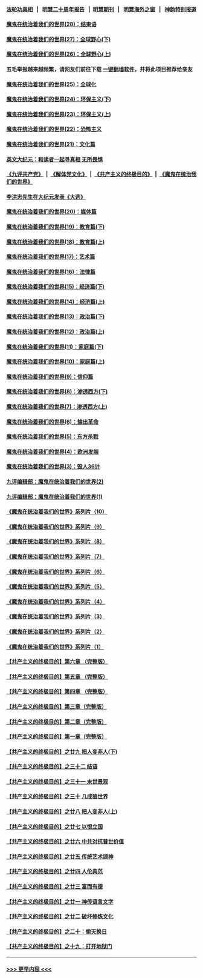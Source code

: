 #### [法轮功真相](https://github.com/gfw-breaker/truth/blob/master/README.md?t=0) &nbsp;&nbsp;|&nbsp;&nbsp; [明慧二十周年报告](https://github.com/gfw-breaker/mh-reports/blob/master/README.md?t=0) &nbsp;&nbsp;|&nbsp;&nbsp;[明慧期刊](https://github.com/gfw-breaker/mh-qikan) &nbsp;&nbsp;|&nbsp;&nbsp; [明慧海外之窗](https://github.com/gfw-breaker/mh-news/blob/master/README.md?t=0) &nbsp;&nbsp;|&nbsp;&nbsp; [神韵特别报道](https://github.com/gfw-breaker/mh-news/blob/master/shenyun.md?t=0)
#### [魔鬼在统治着我们的世界(28)：结束语](../pages/nsc422/n10936246.md?t=07052351) 
#### [魔鬼在统治着我们的世界(27)：全球野心(下)](../pages/nsc422/n10928319.md?t=07052351) 
#### [魔鬼在统治着我们的世界(26)：全球野心(上)](../pages/nsc422/n10900318.md?t=07052351) 
#### 五毛举报越来越频繁，请网友们前往下载 [一键翻墙软件](https://github.com/gfw-breaker/ssr-accounts)，并将此项目推荐给亲友
#### [魔鬼在统治着我们的世界(25)：全球化](../pages/nsc422/n10788205.md?t=07052351) 
#### [魔鬼在统治着我们的世界(24)：环保主义(下)](../pages/nsc422/n10695307.md?t=07052351) 
#### [魔鬼在统治着我们的世界(23)：环保主义(上)](../pages/nsc422/n10688613.md?t=07052351) 
#### [魔鬼在统治着我们的世界(22)：恐怖主义](../pages/nsc422/n10614727.md?t=07052351) 
#### [魔鬼在统治着我们的世界(21)：文化篇](../pages/nsc422/n10597706.md?t=07052351) 
#### [英文大纪元：和读者一起寻真相 无所畏惧](../pages/nsc422/n12542027.md?t=07052351) 
#### [《九评共产党》](https://github.com/begood0513/9ping.md/blob/master/README.md) &nbsp;|&nbsp; [《解体党文化》](../../../../jtdwh.md/blob/master/README.md)  &nbsp;|&nbsp; [《共产主义的终极目的》](../../../../gczydzjmd.md/blob/master/README.md) &nbsp;|&nbsp; [《魔鬼在统治我们的世界》](../../../../mgztzwmdsj.md/blob/master/README.md) 
#### [李洪志先生在大纪元发表《大选》](../pages/nsc422/n12534746.md?t=07052351) 
#### [魔鬼在统治着我们的世界(20)：媒体篇](../pages/nsc422/n10586579.md?t=07052351) 
#### [魔鬼在统治着我们的世界(19)：教育篇(下)](../pages/nsc422/n10564808.md?t=07052351) 
#### [魔鬼在统治着我们的世界(18)：教育篇(上)](../pages/nsc422/n10526970.md?t=07052351) 
#### [魔鬼在统治着我们的世界(17)：艺术篇](../pages/nsc422/n10499093.md?t=07052351) 
#### [魔鬼在统治着我们的世界(16)：法律篇](../pages/nsc422/n10485969.md?t=07052351) 
#### [魔鬼在统治着我们的世界(15)：经济篇(下)](../pages/nsc422/n10469975.md?t=07052351) 
#### [魔鬼在统治着我们的世界(14)：经济篇(上)](../pages/nsc422/n10457370.md?t=07052351) 
#### [魔鬼在统治着我们的世界(13)：政治篇(下)](../pages/nsc422/n10448270.md?t=07052351) 
#### [魔鬼在统治着我们的世界(12)：政治篇(上)](../pages/nsc422/n10444576.md?t=07052351) 
#### [魔鬼在统治着我们的世界(11)：家庭篇(下)](../pages/nsc422/n10440961.md?t=07052351) 
#### [魔鬼在统治着我们的世界(10)：家庭篇(上)](../pages/nsc422/n10435448.md?t=07052351) 
#### [魔鬼在统治着我们的世界(9)：信仰篇](../pages/nsc422/n10432159.md?t=07052351) 
#### [魔鬼在统治着我们的世界(8)：渗透西方(下)](../pages/nsc422/n10429603.md?t=07052351) 
#### [魔鬼在统治着我们的世界(7)：渗透西方(上)](../pages/nsc422/n10426013.md?t=07052351) 
#### [魔鬼在统治着我们的世界(6)：输出革命](../pages/nsc422/n10421536.md?t=07052351) 
#### [魔鬼在统治着我们的世界(5)：东方杀戮](../pages/nsc422/n10417707.md?t=07052351) 
#### [魔鬼在统治着我们的世界(4)：欧洲发端](../pages/nsc422/n10414890.md?t=07052351) 
#### [魔鬼在统治着我们的世界(3)：毁人36计](../pages/nsc422/n10411583.md?t=07052351) 
#### [九评编辑部：魔鬼在统治着我们的世界(2)](../pages/nsc422/n10410036.md?t=07052351) 
#### [九评编辑部：魔鬼在统治着我们的世界(1)](../pages/nsc422/n10406825.md?t=07052351) 
#### [《魔鬼在统治着我们的世界》系列片（10）](../pages/nsc422/n12292670.md?t=07052351) 
#### [《魔鬼在统治着我们的世界》系列片（9）](../pages/nsc422/n12290859.md?t=07052351) 
#### [《魔鬼在统治着我们的世界》系列片（8）](../pages/nsc422/n12287445.md?t=07052351) 
#### [《魔鬼在统治着我们的世界》系列片（7）](../pages/nsc422/n12283425.md?t=07052351) 
#### [《魔鬼在统治着我们的世界》系列片（6）](../pages/nsc422/n12282314.md?t=07052351) 
#### [《魔鬼在统治着我们的世界》系列片（5）](../pages/nsc422/n12281419.md?t=07052351) 
#### [《魔鬼在统治着我们的世界》系列片（4）](../pages/nsc422/n12274024.md?t=07052351) 
#### [《魔鬼在统治着我们的世界》系列片（3）](../pages/nsc422/n12271322.md?t=07052351) 
#### [《魔鬼在统治着我们的世界》系列片（2）](../pages/nsc422/n12269049.md?t=07052351) 
#### [《魔鬼在统治着我们的世界》系列片（1）](../pages/nsc422/n12267575.md?t=07052351) 
#### [【共产主义的终极目的】第六章 （完整版）](../pages/nsc422/n11428913.md?t=07052351) 
#### [【共产主义的终极目的】第五章 （完整版）](../pages/nsc422/n11428912.md?t=07052351) 
#### [【共产主义的终极目的】第四章 （完整版）](../pages/nsc422/n11428907.md?t=07052351) 
#### [【共产主义的终极目的】第三章（完整版）](../pages/nsc422/n11428848.md?t=07052351) 
#### [【共产主义的终极目的】第二章（完整版）](../pages/nsc422/n11428831.md?t=07052351) 
#### [【共产主义的终极目的】第一章（完整版）](../pages/nsc422/n11417651.md?t=07052351) 
#### [【共产主义的终极目的】之廿九 把人变非人(下)](../pages/nsc422/n11344140.md?t=07052351) 
#### [【共产主义的终极目的】之三十二 结语](../pages/nsc422/n11360535.md?t=07052351) 
#### [【共产主义的终极目的】之三十一 末世景观](../pages/nsc422/n11351129.md?t=07052351) 
#### [【共产主义的终极目的】之三十 几成狼世界](../pages/nsc422/n11348280.md?t=07052351) 
#### [【共产主义的终极目的】之廿八 把人变非人(上)](../pages/nsc422/n11340492.md?t=07052351) 
#### [【共产主义的终极目的】之廿七 以恨立国](../pages/nsc422/n11336944.md?t=07052351) 
#### [【共产主义的终极目的】之廿六 中共对抗普世价值](../pages/nsc422/n11324785.md?t=07052351) 
#### [【共产主义的终极目的】之廿五 传统艺术颂神](../pages/nsc422/n11296396.md?t=07052351) 
#### [【共产主义的终极目的】之廿四 人伦典范](../pages/nsc422/n11296397.md?t=07052351) 
#### [【共产主义的终极目的】之廿三 富而有德](../pages/nsc422/n11283598.md?t=07052351) 
#### [【共产主义的终极目的】之廿一 神传语言文字](../pages/nsc422/n11263265.md?t=07052351) 
#### [【共产主义的终极目的】之廿二 破坏修炼文化](../pages/nsc422/n11245728.md?t=07052351) 
#### [【共产主义的终极目的】之二十：偷天换日](../pages/nsc422/n11238846.md?t=07052351) 
#### [【共产主义的终极目的】之十九：打开地狱门](../pages/nsc422/n11206376.md?t=07052351) 

----
#### [ >>> 更早内容 <<< ](../indexes/nsc422-earlier.md)
